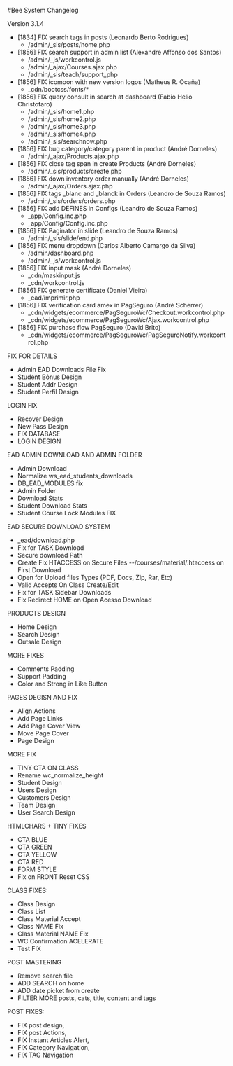#Bee System Changelog

Version 3.1.4
+ [1834] FIX search tags in posts (Leonardo Berto Rodrigues)
    + /admin/_sis/posts/home.php
+ [1856] FIX search support in admin list (Alexandre Affonso dos Santos)
    + /admin/_js/workcontrol.js
    + /admin/_ajax/Courses.ajax.php
    + /admin/_sis/teach/support_php
+ [1856] FIX icomoon with new version logos (Matheus R. Ocaña)
    + _cdn/bootcss/fonts/*
+ [1856] FIX query consult in search at dashboard (Fabio Helio Christofaro)
    + /admin/_sis/home1.php
    + /admin/_sis/home2.php
    + /admin/_sis/home3.php
    + /admin/_sis/home4.php
    + /admin/_sis/searchnow.php
+ [1856] FIX bug category/category parent in product (André Dorneles)
    + /admin/_ajax/Products.ajax.php
+ [1856] FIX close tag span in create Products (André Dorneles)
    + /admin/_sis/products/create.php
+ [1856] FIX down inventory order manually (André Dorneles)
    + /admin/_ajax/Orders.ajax.php
+ [1856] FIX tags _blanc and _blanck in Orders (Leandro de Souza Ramos)
    + /admin/_sis/orders/orders.php
+ [1856] FIX add DEFINES in Configs (Leandro de Souza Ramos)
    + _app/Config.inc.php
    + _app/Config/Config.inc.php
+ [1856] FIX Paginator in slide (Leandro de Souza Ramos)
    + /admin/_sis/slide/end.php
+ [1856] FIX menu dropdown (Carlos Alberto Camargo da Silva)
    + /admin/dashboard.php
    + /admin/_js/workcontrol.js
+ [1856] FIX input mask (André Dorneles)
    + _cdn/maskinput.js
    + _cdn/workcontrol.js
+ [1856] FIX generate certificate (Daniel Vieira)
    + _ead/imprimir.php
+ [1856] FIX verification card amex in PagSeguro (André Scherrer)
    + _cdn/widgets/ecommerce/PagSeguroWc/Checkout.workcontrol.php
    + _cdn/widgets/ecommerce/PagSeguroWc/Ajax.workcontrol.php
+ [1856] FIX purchase flow PagSeguro (David Brito)
    + _cdn/widgets/ecommerce/PagSeguroWc/PagSeguroNotify.workcontrol.php

FIX FOR DETAILS
+ Admin EAD Downloads File Fix
+ Student Bônus Design
+ Student Addr Design
+ Student Perfil Design

LOGIN FIX
+ Recover Design
+ New Pass Design
+ FIX DATABASE
+ LOGIN DESIGN

EAD ADMIN DOWNLOAD AND ADMIN FOLDER
+ Admin Download
+ Normalize ws_ead_students_downloads
+ DB_EAD_MODULES fix
+ Admin Folder
+ Download Stats
+ Student Download Stats
+ Student Course Lock Modules FIX


EAD SECURE DOWNLOAD SYSTEM
+ _ead/download.php
+ Fix for TASK Download
+ Secure download Path
+ Create Fix HTACCESS on Secure Files
  --/courses/material/.htaccess on First Download
+ Open for Upload files Types (PDF, Docs, Zip, Rar, Etc)
+ Valid Accepts On Class Create/Edit
+ Fix for TASK Sidebar Downloads
+ Fix Redirect HOME on Open Acesso Download


PRODUCTS DESIGN
+ Home Design
+ Search Design
+ Outsale Design


MORE FIXES
+ Comments Padding
+ Support Padding
+ Color and Strong in Like Button


PAGES DEGISN AND FIX
+ Align Actions
+ Add Page Links
+ Add Page Cover View
+ Move Page Cover
+ Page Design


MORE FIX
+ TINY CTA ON CLASS
+ Rename wc_normalize_height
+ Student Design
+ Users Design
+ Customers  Design
+ Team Design
+ User Search Design


HTMLCHARS + TINY FIXES
+ CTA BLUE
+ CTA GREEN
+ CTA YELLOW
+ CTA RED
+ FORM STYLE
+ Fix on FRONT Reset CSS


CLASS FIXES:
+ Class Design
+ Class List
+ Class Material Accept
+ Class NAME Fix
+ Class Material NAME Fix
+ WC Confirmation ACELERATE
+ Test FIX


POST MASTERING
+ Remove search file
+ ADD SEARCH on home 
+ ADD date picket from create
+ FILTER MORE posts, cats, title, content and tags


POST FIXES:
+ FIX post design,
+ FIX post Actions,
+ FIX Instant Articles Alert,
+ FIX Category Navigation,
+ FIX TAG Navigation